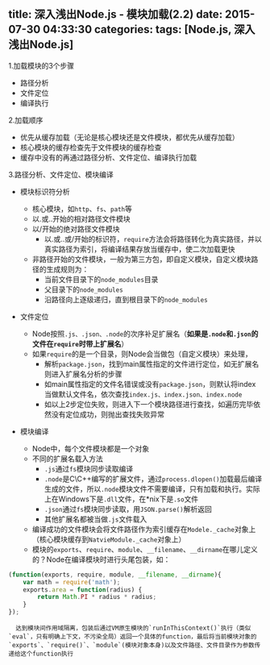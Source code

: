 title: 深入浅出Node.js - 模块加载(2.2)
date: 2015-07-30 04:33:30
categories:
tags: [Node.js, 深入浅出Node.js]
---

1.加载模块的3个步骤
- 路径分析
- 文件定位
- 编译执行

2.加载顺序
- 优先从缓存加载（无论是核心模块还是文件模块，都优先从缓存加载）
- 核心模块的缓存检查先于文件模块的缓存检查
- 缓存中没有的再通过路径分析、文件定位、编译执行加载

3.路径分析、文件定位、模块编译
- 模块标识符分析
    - 核心模块，如`http`、`fs`、`path`等
    - 以.或..开始的相对路径文件模块
    - 以/开始的绝对路径文件模块
        - 以.或..或/开始的标识符，`require`方法会将路径转化为真实路径，并以真实路径为索引，将编译结果存放当缓存中，使二次加载更快
    - 非路径开始的文件模块，一般为第三方包，即自定义模块，自定义模块路径的生成规则为：
        - 当前文件目录下的`node_modules`目录
        - 父目录下的`node_modules`
        - 沿路径向上逐级递归，直到根目录下的`node_modules`

- 文件定位
    - Node按照`.js、.json、.node`的次序补足扩展名（**如果是`.node`和`.json`的文件在`require`时带上扩展名**）
    - 如果`require`的是一个目录，则Node会当做包（自定义模块）来处理，
        - 解析`package.json`，找到main属性指定的文件进行定位，如无扩展名则进入扩展名分析的步骤
        - 如main属性指定的文件名错误或没有`package.json`，则默认将index当做默认文件名，依次查找`index.js、index.json、index.node`
        - 如以上2步定位失败，则进入下一个模块路径进行查找，如遍历完毕依然没有定位成功，则抛出查找失败异常

- 模块编译
    - Node中，每个文件模块都是一个对象
    - 不同的扩展名载入方法
        - `.js`通过`fs`模块同步读取编译
        - `.node`是C\C++编写的扩展文件，通过`process.dlopen()`加载最后编译生成的文件，所以`.node`模块文件不需要编译，只有加载和执行。实际上在Windows下是`.dll`文件，在*nix下是`.so`文件
        - `.json`通过`fs`模块同步读取，用`JSON.parse()`解析返回
        - 其他扩展名都被当做`.js`文件载入
    - 编译成功的文件模块会将文件路径作为索引缓存在`Modele._cache`对象上（核心模块缓存到`NatvieModule._cache`对象上）
    - 模块的`exports`、`require`、`module`、`__filename`、`__dirname`在哪儿定义的？Node在编译模块时进行头尾包装，如：
```javascript
(function(exports, require, module, __filename, __dirname){
    var math = require('math');
    exports.area = function(radius) {
        return Math.PI * radius * radius;
    }
});
```
      达到模块间作用域隔离，包装后通过VM原生模块的`runInThisContext()`执行（类似`eval`，只有明确上下文，不污染全局）返回一个具体的function，最后将当前模块对象的`exports`、`require()`、`module`(模块对象本身)以及文件路径、文件目录作为参数传递给这个function执行

